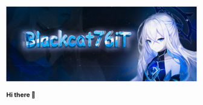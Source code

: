 <!-- maximum displayed image resolution in width: 1012px -->
[![MasterHead](./src/Blackcat76iT.png)](https://github.com/Blackcat76iT)
### Hi there 👋